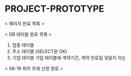 # PROJECT-PROTOTYPE

< 페이지 완료 목록 >


< DB 테이블 완료 목록 >
1. 업종 테이블
2. 주소 테이블 (SELECT문 OK)
3. 기업 테이블
   기업 테이블에 계약기간, 계약 만료일 넣을지 의논

< 08-19 회의 주제 선정 완료 >